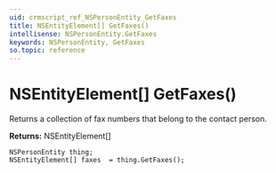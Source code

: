 ```yaml
---
uid: crmscript_ref_NSPersonEntity_GetFaxes
title: NSEntityElement[] GetFaxes()
intellisense: NSPersonEntity.GetFaxes
keywords: NSPersonEntity, GetFaxes
so.topic: reference
---
```


# NSEntityElement[] GetFaxes()

Returns a collection of fax numbers that belong to the contact person.

**Returns:** NSEntityElement[]

```crmscript
NSPersonEntity thing;
NSEntityElement[] faxes  = thing.GetFaxes();
```

